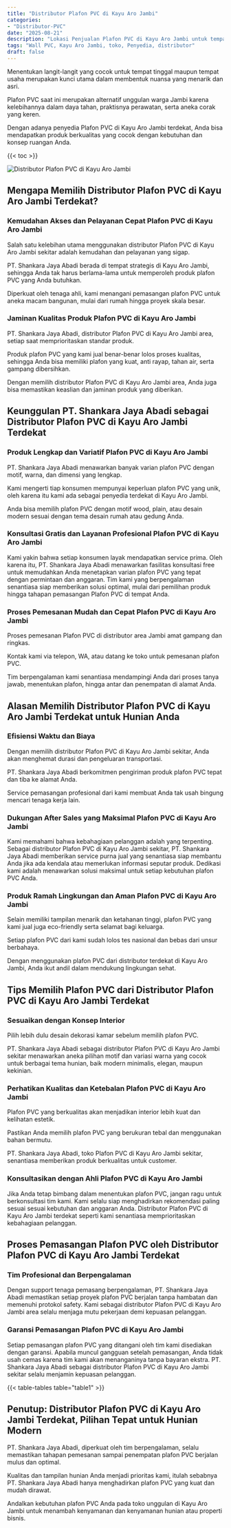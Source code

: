 ```yaml
---
title: "Distributor Plafon PVC di Kayu Aro Jambi"
categories: 
- "Distributor-PVC"
date: "2025-08-21"
description: "Lokasi Penjualan Plafon PVC di Kayu Aro Jambi untuk tempat tinggal, office, serta toko. Produk unggulan, pilihan motif, variasi warna menarik, beserta jasa pemasangan dikerjakan oleh tim ahli serta jaminan resmi!|Layanan penjualan Plafon PVC di Kayu Aro Jambi untuk keperluan hunian, kantor, atau ritel, beserta material unggulan dan penempatan oleh teknisi berpengalaman serta garansi resmi.|Pilihan Plafon PVC di Kayu Aro Jambi yang terbukti untuk rumah, office, serta toko, bersama material unggulan dan instalasi oleh tenaga ahli ahli serta garansi resmi.|Penyediaan Plafon PVC di Kayu Aro Jambi bagi tempat tinggal, perkantoran, serta ritel, beserta panel terbaik dan penempatan ditangani oleh tim ahli, dilengkapi beserta garansi resmi.}"
tags: "Wall PVC, Kayu Aro Jambi, toko, Penyedia, distributor"
draft: false
---
```


Menentukan langit-langit yang cocok untuk tempat tinggal maupun tempat usaha merupakan kunci utama dalam membentuk nuansa yang menarik dan asri.

Plafon PVC saat ini merupakan alternatif unggulan warga Jambi karena kelebihannya dalam daya tahan, praktisnya perawatan, serta aneka corak yang keren.

Dengan adanya penyedia Plafon PVC di Kayu Aro Jambi terdekat, Anda bisa mendapatkan produk berkualitas yang cocok dengan kebutuhan dan konsep ruangan Anda.

{{< toc >}}

![Distributor Plafon PVC di Kayu Aro Jambi](/images/Distributor-PVC/Distributor-Plafon-PVC-di-Kayu-Aro-Jambi.png)


## Mengapa Memilih Distributor Plafon PVC di Kayu Aro Jambi Terdekat?

### Kemudahan Akses dan Pelayanan Cepat Plafon PVC di Kayu Aro Jambi

Salah satu kelebihan utama menggunakan distributor Plafon PVC di Kayu Aro Jambi sekitar adalah kemudahan dan pelayanan yang sigap.

PT. Shankara Jaya Abadi berada di tempat strategis di Kayu Aro Jambi, sehingga Anda tak harus berlama-lama untuk memperoleh produk plafon PVC yang Anda butuhkan.

Diperkuat oleh tenaga ahli, kami menangani pemasangan plafon PVC untuk aneka macam bangunan, mulai dari rumah hingga proyek skala besar.

### Jaminan Kualitas Produk Plafon PVC di Kayu Aro Jambi

PT. Shankara Jaya Abadi, distributor Plafon PVC di Kayu Aro Jambi area, setiap saat memprioritaskan standar produk.

Produk plafon PVC yang kami jual benar-benar lolos proses kualitas, sehingga Anda bisa memiliki plafon yang kuat, anti rayap, tahan air, serta gampang dibersihkan.

Dengan memilih distributor Plafon PVC di Kayu Aro Jambi area, Anda juga bisa memastikan keaslian dan jaminan produk yang diberikan.

## Keunggulan PT. Shankara Jaya Abadi sebagai Distributor Plafon PVC di Kayu Aro Jambi Terdekat

### Produk Lengkap dan Variatif Plafon PVC di Kayu Aro Jambi

PT. Shankara Jaya Abadi menawarkan banyak varian plafon PVC dengan motif, warna, dan dimensi yang lengkap.

Kami mengerti tiap konsumen mempunyai keperluan plafon PVC yang unik, oleh karena itu kami ada sebagai penyedia terdekat di Kayu Aro Jambi.

Anda bisa memilih plafon PVC dengan motif wood, plain, atau desain modern sesuai dengan tema desain rumah atau gedung Anda.

### Konsultasi Gratis dan Layanan Profesional Plafon PVC di Kayu Aro Jambi

Kami yakin bahwa setiap konsumen layak mendapatkan service prima. Oleh karena itu, PT. Shankara Jaya Abadi menawarkan fasilitas konsultasi free untuk memudahkan Anda menetapkan varian plafon PVC yang tepat dengan permintaan dan anggaran. Tim kami yang berpengalaman senantiasa siap memberikan solusi optimal, mulai dari pemilihan produk hingga tahapan pemasangan Plafon PVC di tempat Anda.

### Proses Pemesanan Mudah dan Cepat Plafon PVC di Kayu Aro Jambi

Proses pemesanan Plafon PVC di distributor area Jambi amat gampang dan ringkas.

Kontak kami via telepon, WA, atau datang ke toko untuk pemesanan plafon PVC.

Tim berpengalaman kami senantiasa mendampingi Anda dari proses tanya jawab, menentukan plafon, hingga antar dan penempatan di alamat Anda.

## Alasan Memilih Distributor Plafon PVC di Kayu Aro Jambi Terdekat untuk Hunian Anda

### Efisiensi Waktu dan Biaya

Dengan memilih distributor Plafon PVC di Kayu Aro Jambi sekitar, Anda akan menghemat durasi dan pengeluaran transportasi.

PT. Shankara Jaya Abadi berkomitmen pengiriman produk plafon PVC tepat dan tiba ke alamat Anda.

Service pemasangan profesional dari kami membuat Anda tak usah bingung mencari tenaga kerja lain.

### Dukungan After Sales yang Maksimal Plafon PVC di Kayu Aro Jambi

Kami memahami bahwa kebahagiaan pelanggan adalah yang terpenting. Sebagai distributor Plafon PVC di Kayu Aro Jambi sekitar, PT. Shankara Jaya Abadi memberikan service purna jual yang senantiasa siap membantu Anda jika ada kendala atau memerlukan informasi seputar produk. Dedikasi kami adalah menawarkan solusi maksimal untuk setiap kebutuhan plafon PVC Anda.

### Produk Ramah Lingkungan dan Aman Plafon PVC di Kayu Aro Jambi

Selain memiliki tampilan menarik dan ketahanan tinggi, plafon PVC yang kami jual juga eco-friendly serta selamat bagi keluarga.

Setiap plafon PVC dari kami sudah lolos tes nasional dan bebas dari unsur berbahaya.

Dengan menggunakan plafon PVC dari distributor terdekat di Kayu Aro Jambi, Anda ikut andil dalam mendukung lingkungan sehat.

## Tips Memilih Plafon PVC dari Distributor Plafon PVC di Kayu Aro Jambi Terdekat

### Sesuaikan dengan Konsep Interior

Pilih lebih dulu desain dekorasi kamar sebelum memilih plafon PVC.

PT. Shankara Jaya Abadi sebagai distributor Plafon PVC di Kayu Aro Jambi sekitar menawarkan aneka pilihan motif dan variasi warna yang cocok untuk berbagai tema hunian, baik modern minimalis, elegan, maupun kekinian.

### Perhatikan Kualitas dan Ketebalan Plafon PVC di Kayu Aro Jambi

Plafon PVC yang berkualitas akan menjadikan interior lebih kuat dan kelihatan estetik.

Pastikan Anda memilih plafon PVC yang berukuran tebal dan menggunakan bahan bermutu.

PT. Shankara Jaya Abadi, toko Plafon PVC di Kayu Aro Jambi sekitar, senantiasa memberikan produk berkualitas untuk customer.

### Konsultasikan dengan Ahli Plafon PVC di Kayu Aro Jambi

Jika Anda tetap bimbang dalam menentukan plafon PVC, jangan ragu untuk berkonsultasi tim kami. Kami selalu siap menghadirkan rekomendasi paling sesuai sesuai kebutuhan dan anggaran Anda. Distributor Plafon PVC di Kayu Aro Jambi terdekat seperti kami senantiasa memprioritaskan kebahagiaan pelanggan.

## Proses Pemasangan Plafon PVC oleh Distributor Plafon PVC di Kayu Aro Jambi Terdekat

### Tim Profesional dan Berpengalaman

Dengan support tenaga pemasang berpengalaman, PT. Shankara Jaya Abadi memastikan setiap proyek plafon PVC berjalan tanpa hambatan dan memenuhi protokol safety. Kami sebagai distributor Plafon PVC di Kayu Aro Jambi area selalu menjaga mutu pekerjaan demi kepuasan pelanggan.

### Garansi Pemasangan Plafon PVC di Kayu Aro Jambi

Setiap pemasangan plafon PVC yang ditangani oleh tim kami disediakan dengan garansi. Apabila muncul gangguan setelah pemasangan, Anda tidak usah cemas karena tim kami akan menanganinya tanpa bayaran ekstra. PT. Shankara Jaya Abadi sebagai distributor Plafon PVC di Kayu Aro Jambi sekitar selalu menjamin kepuasan pelanggan.

{{< table-tables table="table1" >}}

## Penutup: Distributor Plafon PVC di Kayu Aro Jambi Terdekat, Pilihan Tepat untuk Hunian Modern

PT. Shankara Jaya Abadi, diperkuat oleh tim berpengalaman, selalu memastikan tahapan pemesanan sampai penempatan plafon PVC berjalan mulus dan optimal.

Kualitas dan tampilan hunian Anda menjadi prioritas kami, itulah sebabnya PT. Shankara Jaya Abadi hanya menghadirkan plafon PVC yang kuat dan mudah dirawat.

Andalkan kebutuhan plafon PVC Anda pada toko unggulan di Kayu Aro Jambi untuk menambah kenyamanan dan kenyamanan hunian atau properti bisnis.